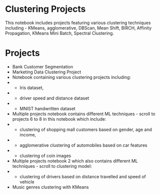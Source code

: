# Clustering Projects
This notebook includes projects featuring various clustering techniques including - KMeans, agglomerative, DBScan, Mean Shift, BIRCH, Affinity Propagation, KMeans Mini Batch, Spectral Clustering.

# Projects
* Bank Customer Segmentation
* Marketing Data Clustering Project
* Notebook containing various clustering projects including: 
* - Iris dataset, 
* - driver speed and distance dataset 
* - MNIST handwritten dataset
* Multiple projects notebook contains different ML techniques - scroll to projects 6 to 8 in this notebook which include:
* - clustering of shopping mall customers based on gender, age and income, 
* - agglomerative clustering of automobiles based on car features
* - clustering of coin images
* Multiple projects notebook 2 which also contains different ML techniques - scroll to clustering model:
* - clustering of drivers based on distance travelled and speed of vehicle
* Music genres clustering with KMeans
